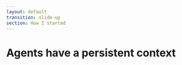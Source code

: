 ```yaml
---
layout: default
transition: slide-up
section: How I started
---
```


# Agents have a persistent context

